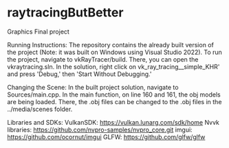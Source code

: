 # raytracingButBetter
Graphics Final project

Running Instructions:
The repository contains the already built version of the project (Note: it was built on Windows using Visual Studio 2022). To run the project, navigate to vkRayTracer/build. There, you can open the vkraytracing.sln. In the solution, right click on vk_ray_tracing__simple_KHR' and press 'Debug,' then 'Start Without Debugging.'

Changing the Scene:
In the built project solution, navigate to Sources/main.cpp. In the main function, on line 160 and 161, the obj models are being loaded. There, the .obj files can be changed to the .obj files in the ../media/scenes folder.

Libraries and SDKs:
VulkanSDK: https://vulkan.lunarg.com/sdk/home
Nvvk libraries: https://github.com/nvpro-samples/nvpro_core.git
imgui: https://github.com/ocornut/imgui
GLFW: https://github.com/glfw/glfw
